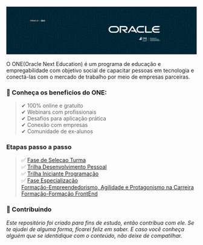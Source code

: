 
![](https://github.com/Diegojfsr/OracleNextEducation/blob/main/img/CapaOracleOne.jpg)

O ONE(Oracle Next Education) é um programa de educação e empregabilidade com objetivo social de capacitar pessoas em tecnologia e conectá-las com o mercado de trabalho por meio de empresas parceiras.

### 📌 Conheça os beneficios do ONE:
> ✔ 100% online e gratuito  
> ✔ Webinars com profissionais  
> ✔ Desafios para aplicação prática  
> ✔ Conexão com empresas  
> ✔ Comunidade de ex-alunos  


### Etapas passo a passo

> ✅ [Fase de Selecao Turma](https://github.com/Diegojfsr/OracleNextEducation/blob/main/GuiaRapido/FaseSelecaoTurma7.md)  
> ✅ [Trilha Desenvolvimento Pessoal](https://github.com/Diegojfsr/OracleNextEducation/blob/main/GuiaRapido/TrilhaDesenvolvimentoPessoal.md)  
> ✅ [Trilha Iniciante Programação](https://github.com/Diegojfsr/OracleNextEducation/blob/main/GuiaRapido/TrilhaInicianteProgramacao.md)  
> ✅ [Fase Especialização](https://github.com/Diegojfsr/OracleNextEducation/blob/main/GuiaRapido/FaseEspecializacao.md)  
> [Formação-Empreendedorismo, Agilidade e Protagonismo na Carreira](https://github.com/Diegojfsr/OracleNextEducation/blob/main/GuiaRapido/FormacaoEmpreendedorismoagilidadeProtagonismo.md)  
> [Formação-Formação FrontEnd](https://)  

 ### 🤝 Contribuindo </h2>

 _Este repositório foi criado para fins de estudo, então contribua com ele. Se te ajudei de alguma forma, ficarei feliz em
saber. E caso você conheça alguém que se identidique com o conteúdo, não deixe de compatilhar._


<!-- 

### 🚦 Guia de Acesso Rápido
<p float="center">

[<img src="https://img.shields.io/badge/Fase-Seleção Turma 7-12100E?style=for-the-badge&logo=About&logoColor=white" height="30"></a>](https://github.com/users/Diegojfsr/projects/39?pane=issue&itemId=77586984)
[<img src="https://img.shields.io/badge/Trilha-Desenvolvimento Pessoal-12100E?style=for-the-badge&logo=About&logoColor=white" height="30"></a>](https://github.com/users/Diegojfsr/projects/39?pane=issue&itemId=77587810)
[<img src="https://img.shields.io/badge/Trilha-Iniciante Programação-12100E?style=for-the-badge&logo=About&logoColor=white" height="30"></a>](https://github.com/users/Diegojfsr/projects/39?pane=issue&itemId=77600963)
[<img src="https://img.shields.io/badge/Fase-Especialização-12100E?style=for-the-badge&logo=About&logoColor=white" height="30"></a>](https://github.com/users/Diegojfsr/projects/39/views/1?pane=issue&itemId=77684688)
[<img src="https://img.shields.io/badge/Formação-Empreendedorismo, Agilidade e Protagonismo na Carreira-12100E?style=for-the-badge&logo=About&logoColor=white" height="30"></a>](https://github.com/users/Diegojfsr/projects/39?pane=issue&itemId=78221710)
[<img src="https://img.shields.io/badge/Formação-Formação FrontEnd-12100E?style=for-the-badge&logo=About&logoColor=white" height="30"></a>](https://github.com/users/Diegojfsr/projects/39?pane=issue&itemId=79618395)
</p>

-->







